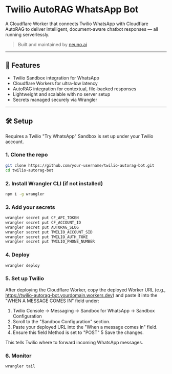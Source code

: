 # Twilio AutoRAG WhatsApp Bot

A Cloudflare Worker that connects Twilio WhatsApp with Cloudflare AutoRAG to deliver intelligent, document-aware chatbot responses — all running serverlessly.

> Built and maintained by [neuno.ai](https://neuno.ai)

---

## 🚀 Features

- Twilio Sandbox integration for WhatsApp
- Cloudflare Workers for ultra-low latency
- AutoRAG integration for contextual, file-backed responses
- Lightweight and scalable with no server setup
- Secrets managed securely via Wrangler

---

## 🛠️ Setup

Requires a Twilio "Try WhatsApp" Sandbox is set up under your Twilio account. 

### 1. Clone the repo

```bash
git clone https://github.com/your-username/twilio-autorag-bot.git
cd twilio-autorag-bot
```

### 2. Install Wrangler CLI (if not installed)

```bash
npm i -g wrangler
```

### 3. Add your secrets

```bash
wrangler secret put CF_API_TOKEN
wrangler secret put CF_ACCOUNT_ID
wrangler secret put AUTORAG_SLUG
wrangler secret put TWILIO_ACCOUNT_SID
wrangler secret put TWILIO_AUTH_TOKE
wrangler secret put TWILIO_PHONE_NUMBER
```

### 4. Deploy

```bash
wrangler deploy
```

### 5. Set up Twilio
After deploying the Cloudflare Worker, copy the deployed Worker URL (e.g., https://twilio-autorag-bot.yourdomain.workers.dev) and paste it into the "WHEN A MESSAGE COMES IN" field under:

1. Twilio Console → Messaging → Sandbox for WhatsApp → Sandbox Configuration
2. Scroll to the "Sandbox Configuration" section.
3. Paste your deployed URL into the "When a message comes in" field.
4. Ensure this field Method is set to "POST"
5 Save the changes.

This tells Twilio where to forward incoming WhatsApp messages.

### 6. Monitor

```bash
wrangler tail
```
